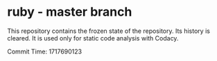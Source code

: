 # ruby - master branch

This repository contains the frozen state of the repository.
Its history is cleared. It is used only for static code
analysis with Codacy.

Commit Time: 1717690123